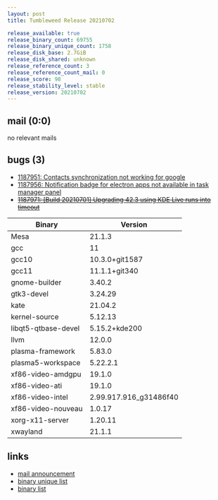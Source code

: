 ```yaml
---
layout: post
title: Tumbleweed Release 20210702

release_available: true
release_binary_count: 69755
release_binary_unique_count: 1758
release_disk_base: 2.7GiB
release_disk_shared: unknown
release_reference_count: 3
release_reference_count_mail: 0
release_score: 98
release_stability_level: stable
release_version: 20210702
---
```


## mail (0:0)

no relevant mails

## bugs (3)

<!--more-->

- [1187951: Contacts synchronization not working for google](https://bugzilla.opensuse.org/show_bug.cgi?id=1187951)
- [1187956: Notification badge for electron apps not available in task manager panel](https://bugzilla.opensuse.org/show_bug.cgi?id=1187956)
- ~~[1187971: \[Build 20210701\] Upgrading 42.3 using KDE Live runs into timeout](https://bugzilla.opensuse.org/show_bug.cgi?id=1187971)~~

Binary | Version
--- | ---
Mesa | 21.1.3
gcc | 11
gcc10 | 10.3.0+git1587
gcc11 | 11.1.1+git340
gnome-builder | 3.40.2
gtk3-devel | 3.24.29
kate | 21.04.2
kernel-source | 5.12.13
libqt5-qtbase-devel | 5.15.2+kde200
llvm | 12.0.0
plasma-framework | 5.83.0
plasma5-workspace | 5.22.2.1
xf86-video-amdgpu | 19.1.0
xf86-video-ati | 19.1.0
xf86-video-intel | 2.99.917.916_g31486f40
xf86-video-nouveau | 1.0.17
xorg-x11-server | 1.20.11
xwayland | 21.1.1

## links

- [mail announcement](https://lists.opensuse.org/archives/list/factory@lists.opensuse.org/thread/O2C3ONUNNZFPUAYP4DUL7TGBIA72UP7W)
- [binary unique list](http://download.opensuse.org/history/20210702/rpm.unique.list)
- [binary list](http://download.opensuse.org/history/20210702/rpm.list)
